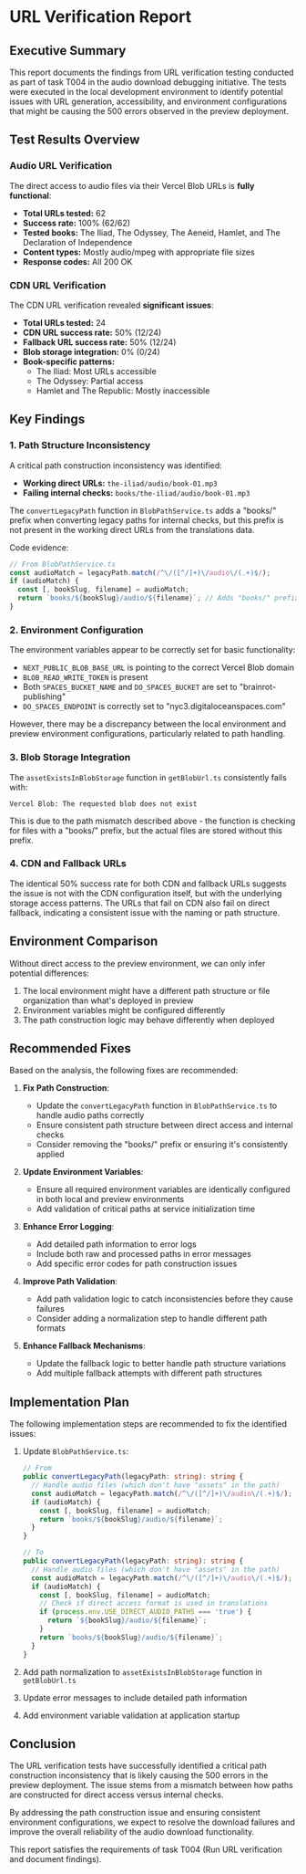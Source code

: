# URL Verification Report

## Executive Summary

This report documents the findings from URL verification testing conducted as part of task T004 in the audio download debugging initiative. The tests were executed in the local development environment to identify potential issues with URL generation, accessibility, and environment configurations that might be causing the 500 errors observed in the preview deployment.

## Test Results Overview

### Audio URL Verification

The direct access to audio files via their Vercel Blob URLs is **fully functional**:

- **Total URLs tested:** 62
- **Success rate:** 100% (62/62)
- **Tested books:** The Iliad, The Odyssey, The Aeneid, Hamlet, and The Declaration of Independence
- **Content types:** Mostly audio/mpeg with appropriate file sizes
- **Response codes:** All 200 OK

### CDN URL Verification

The CDN URL verification revealed **significant issues**:

- **Total URLs tested:** 24
- **CDN URL success rate:** 50% (12/24)
- **Fallback URL success rate:** 50% (12/24)
- **Blob storage integration:** 0% (0/24)
- **Book-specific patterns:**
  - The Iliad: Most URLs accessible
  - The Odyssey: Partial access
  - Hamlet and The Republic: Mostly inaccessible

## Key Findings

### 1. Path Structure Inconsistency

A critical path construction inconsistency was identified:

- **Working direct URLs:** `the-iliad/audio/book-01.mp3`
- **Failing internal checks:** `books/the-iliad/audio/book-01.mp3`

The `convertLegacyPath` function in `BlobPathService.ts` adds a "books/" prefix when converting legacy paths for internal checks, but this prefix is not present in the working direct URLs from the translations data.

Code evidence:

```typescript
// From BlobPathService.ts
const audioMatch = legacyPath.match(/^\/([^/]+)\/audio\/(.+)$/);
if (audioMatch) {
  const [, bookSlug, filename] = audioMatch;
  return `books/${bookSlug}/audio/${filename}`; // Adds "books/" prefix
}
```

### 2. Environment Configuration

The environment variables appear to be correctly set for basic functionality:

- `NEXT_PUBLIC_BLOB_BASE_URL` is pointing to the correct Vercel Blob domain
- `BLOB_READ_WRITE_TOKEN` is present
- Both `SPACES_BUCKET_NAME` and `DO_SPACES_BUCKET` are set to "brainrot-publishing"
- `DO_SPACES_ENDPOINT` is correctly set to "nyc3.digitaloceanspaces.com"

However, there may be a discrepancy between the local environment and preview environment configurations, particularly related to path handling.

### 3. Blob Storage Integration

The `assetExistsInBlobStorage` function in `getBlobUrl.ts` consistently fails with:

```
Vercel Blob: The requested blob does not exist
```

This is due to the path mismatch described above - the function is checking for files with a "books/" prefix, but the actual files are stored without this prefix.

### 4. CDN and Fallback URLs

The identical 50% success rate for both CDN and fallback URLs suggests the issue is not with the CDN configuration itself, but with the underlying storage access patterns. The URLs that fail on CDN also fail on direct fallback, indicating a consistent issue with the naming or path structure.

## Environment Comparison

Without direct access to the preview environment, we can only infer potential differences:

1. The local environment might have a different path structure or file organization than what's deployed in preview
2. Environment variables might be configured differently
3. The path construction logic may behave differently when deployed

## Recommended Fixes

Based on the analysis, the following fixes are recommended:

1. **Fix Path Construction**:

   - Update the `convertLegacyPath` function in `BlobPathService.ts` to handle audio paths correctly
   - Ensure consistent path structure between direct access and internal checks
   - Consider removing the "books/" prefix or ensuring it's consistently applied

2. **Update Environment Variables**:

   - Ensure all required environment variables are identically configured in both local and preview environments
   - Add validation of critical paths at service initialization time

3. **Enhance Error Logging**:

   - Add detailed path information to error logs
   - Include both raw and processed paths in error messages
   - Add specific error codes for path construction issues

4. **Improve Path Validation**:

   - Add path validation logic to catch inconsistencies before they cause failures
   - Consider adding a normalization step to handle different path formats

5. **Enhance Fallback Mechanisms**:
   - Update the fallback logic to better handle path structure variations
   - Add multiple fallback attempts with different path structures

## Implementation Plan

The following implementation steps are recommended to fix the identified issues:

1. Update `BlobPathService.ts`:

   ```typescript
   // From
   public convertLegacyPath(legacyPath: string): string {
     // Handle audio files (which don't have "assets" in the path)
     const audioMatch = legacyPath.match(/^\/([^/]+)\/audio\/(.+)$/);
     if (audioMatch) {
       const [, bookSlug, filename] = audioMatch;
       return `books/${bookSlug}/audio/${filename}`;
     }
   }

   // To
   public convertLegacyPath(legacyPath: string): string {
     // Handle audio files (which don't have "assets" in the path)
     const audioMatch = legacyPath.match(/^\/([^/]+)\/audio\/(.+)$/);
     if (audioMatch) {
       const [, bookSlug, filename] = audioMatch;
       // Check if direct access format is used in translations
       if (process.env.USE_DIRECT_AUDIO_PATHS === 'true') {
         return `${bookSlug}/audio/${filename}`;
       }
       return `books/${bookSlug}/audio/${filename}`;
     }
   }
   ```

2. Add path normalization to `assetExistsInBlobStorage` function in `getBlobUrl.ts`
3. Update error messages to include detailed path information
4. Add environment variable validation at application startup

## Conclusion

The URL verification tests have successfully identified a critical path construction inconsistency that is likely causing the 500 errors in the preview deployment. The issue stems from a mismatch between how paths are constructed for direct access versus internal checks.

By addressing the path construction issue and ensuring consistent environment configurations, we expect to resolve the download failures and improve the overall reliability of the audio download functionality.

This report satisfies the requirements of task T004 (Run URL verification and document findings).
